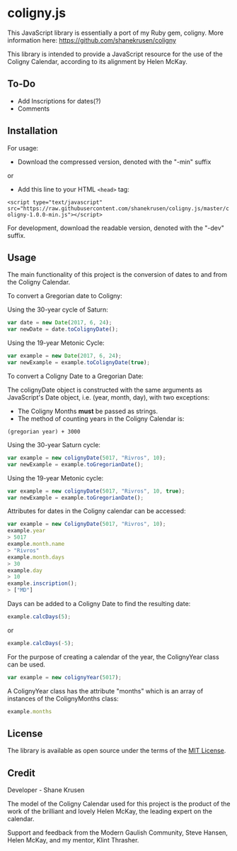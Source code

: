 # coligny.js

This JavaScript library is essentially a port of my Ruby gem, coligny.
More information here: https://github.com/shanekrusen/coligny

This library is intended to provide a JavaScript resource for the use of the Coligny Calendar, according to its alignment by Helen McKay. 

## To-Do

- Add Inscriptions for dates(?)
- Comments

## Installation

For usage:

- Download the compressed version, denoted with the "-min" suffix

or

- Add this line to your HTML `<head>` tag:

`<script type="text/javascript" src="https://raw.githubusercontent.com/shanekrusen/coligny.js/master/coligny-1.0.0-min.js"></script>`

For development, download the readable version, denoted with the "-dev" suffix. 

## Usage

The main functionality of this project is the conversion of dates to and from the Coligny Calendar.

To convert a Gregorian date to Coligny:

Using the 30-year cycle of Saturn:

```javascript
var date = new Date(2017, 6, 24);
var newDate = date.toColignyDate();
```

Using the 19-year Metonic Cycle:

```javascript
var example = new Date(2017, 6, 24);
var newExample = example.toColignyDate(true);
```

To convert a Coligny Date to a Gregorian Date:

The colignyDate object is constructed with the same arguments as JavaScript's Date object, i.e. (year, month, day), with two exceptions:

- The Coligny Months **must** be passed as strings. 
- The method of counting years in the Coligny Calendar is:

`(gregorian year) + 3000`

Using the 30-year Saturn cycle:

```javascript
var example = new colignyDate(5017, "Rivros", 10);
var newExample = example.toGregorianDate();
```

Using the 19-year Metonic cycle:

```javascript
var example = new colignyDate(5017, "Rivros", 10, true);
var newExample = example.toGregorianDate();
```

Attributes for dates in the Coligny calendar can be accessed:

```javascript
var example = new ColignyDate(5017, "Rivros", 10);
example.year
> 5017
example.month.name
> "Rivros"
example.month.days
> 30
example.day
> 10
example.inscription();
> ["MD"]
```

Days can be added to a Coligny Date to find the resulting date:

```javascript
example.calcDays(5);
```
or 

```javascript
example.calcDays(-5);
```

For the purpose of creating a calendar of the year, the ColignyYear class can be used.

```javascript
var example = new colignyYear(5017);
```

A ColignyYear class has the attribute "months" which is an array of instances of the ColignyMonths class:

```javascript
example.months
```

## License

The library is available as open source under the terms of the [MIT License](http://opensource.org/licenses/MIT).

## Credit

Developer - Shane Krusen

The model of the Coligny Calendar used for this project is the product of the work of the brilliant and lovely Helen McKay, the leading expert on the calendar.

Support and feedback from the Modern Gaulish Community, Steve Hansen, Helen McKay, and my mentor, Klint Thrasher.
